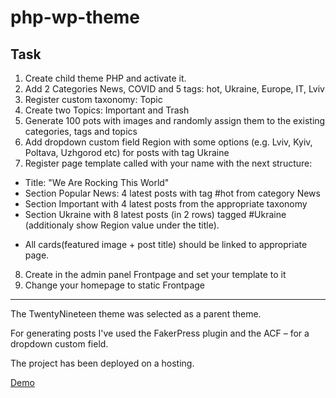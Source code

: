 # php-wp-theme

## Task

1. Create child theme PHP and activate it.
2. Add 2 Categories News, COVID and 5 tags: hot, Ukraine, Europe, IT, Lviv
3. Register custom taxonomy: Topic
4. Create two Topics: Important and Trash
5. Generate 100 pots with images and randomly assign them to the existing categories, tags and topics
6. Add dropdown custom field Region with some options (e.g. Lviv, Kyiv, Poltava, Uzhgorod etc) for posts with tag Ukraine
7. Register page template called with your name with the next structure:
  - Title: "We Are Rocking This World"
  - Section Popular News: 4 latest posts with tag #hot from category News
  - Section Important with 4 latest posts from the appropriate taxonomy
  - Section Ukraine with 8 latest posts (in 2 rows) tagged #Ukraine (additionaly show Region value under the title). 
  
  * All cards(featured image + post title) should be linked to appropriate page.

8. Create in the admin panel Frontpage and set your template to it
9. Change your homepage to static Frontpage

---

The TwentyNineteen theme was selected as a parent theme.

For generating posts I've used the FakerPress plugin and the ACF – for a dropdown custom field.

The project has been deployed on a hosting. 

[Demo](http://php-hw-6.tmweb.ru/)
